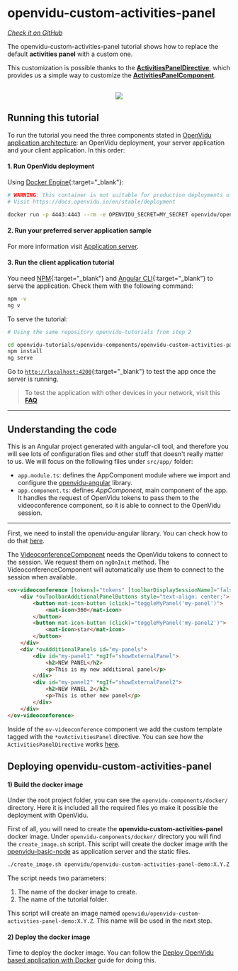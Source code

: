 # openvidu-custom-activities-panel

<a href="https://github.com/OpenVidu/openvidu-tutorials/tree/master/openvidu-components/openvidu-custom-activities-panel" target="_blank"><i class="icon ion-social-github"> Check it on GitHub</i></a>

The openvidu-custom-activities-panel tutorial shows how to replace the default **activities panel** with a custom one.

This customization is possible thanks to the [**ActivitiesPanelDirective**](api/openvidu-angular/directives/ActivitiesPanelDirective.html), which provides us a simple way to customize the [**ActivitiesPanelComponent**](api/openvidu-angular/components/ActivitiesPanelComponent.html).

<p align="center" style="margin-top: 30px">
  <img class="img-responsive" style="max-width: 80%" src="img/components/activities-panel.png">
</p>

## Running this tutorial

To run the tutorial you need the three components stated in [OpenVidu application architecture](developing-your-video-app/#openvidu-application-architecture): an OpenVidu deployment, your server application and your client application. In this order:

#### 1. Run OpenVidu deployment

Using [Docker Engine](https://docs.docker.com/engine/){:target="_blank"}:

```bash
# WARNING: this container is not suitable for production deployments of OpenVidu
# Visit https://docs.openvidu.io/en/stable/deployment

docker run -p 4443:4443 --rm -e OPENVIDU_SECRET=MY_SECRET openvidu/openvidu-dev:2.28.0
```

#### 2. Run your preferred server application sample

For more information visit [Application server](application-server/).

<div id="application-server-wrapper"></div>
<script src="js/load-common-template.js" data-pathToFile="server-application-samples.html" data-elementId="application-server-wrapper" data-runAnchorScript="false" data-useCurrentVersion="true"></script>

#### 3. Run the client application tutorial

You need [NPM](https://docs.npmjs.com/downloading-and-installing-node-js-and-npm){:target="_blank"} and [Angular CLI](https://angular.io/cli){:target="_blank"} to serve the application. Check them with the following command:

```bash
npm -v
ng v
```

To serve the tutorial:

```bash
# Using the same repository openvidu-tutorials from step 2

cd openvidu-tutorials/openvidu-components/openvidu-custom-activities-panel
npm install
ng serve
```

Go to [`http://localhost:4200`](http://localhost:4200){:target="_blank"} to test the app once the server is running.

> To test the application with other devices in your network, visit this **[FAQ](troubleshooting/#3-test-applications-in-my-network-with-multiple-devices)**

---

## Understanding the code

This is an Angular project generated with angular-cli tool, and therefore you will see lots of configuration files and other stuff that doesn't really matter to us. We will focus on the following files under `src/app/` folder:

- `app.module.ts`: defines the AppComponent module where we import and configure the [openvidu-angular](api/openvidu-angular/) library.
- `app.component.ts`: defines *AppComponent*, main component of the app. It handles the request of OpenVidu tokens to pass them to the videoconference component, so it is able to connect to the OpenVidu session.

---

First, we need to install the openvidu-angular library. You can check how to do that [here](api/openvidu-angular/).

The [VideoconferenceComponent](api/openvidu-angular/components/VideoconferenceComponent.html) needs the OpenVidu tokens to connect to the session. We request them on `ngOnInit` method. The VideoconferenceComponent will automatically use them to connect to the session when available.

```html
<ov-videoconference [tokens]="tokens" [toolbarDisplaySessionName]="false">
    <div *ovToolbarAdditionalPanelButtons style="text-align: center;">
        <button mat-icon-button (click)="toggleMyPanel('my-panel')">
            <mat-icon>360</mat-icon>
        </button>
        <button mat-icon-button (click)="toggleMyPanel('my-panel2')">
            <mat-icon>star</mat-icon>
        </button>
    </div>
    <div *ovAdditionalPanels id="my-panels">
        <div id="my-panel1" *ngIf="showExternalPanel">
            <h2>NEW PANEL</h2>
            <p>This is my new additional panel</p>
        </div>
        <div id="my-panel2" *ngIf="showExternalPanel2">
            <h2>NEW PANEL 2</h2>
            <p>This is other new panel</p>
        </div>
    </div>
</ov-videoconference>
```

Inside of the `ov-videoconference` component we add the custom template tagged with the `*ovActivitiesPanel` directive. You can see how the `ActivitiesPanelDirective` works [here](api/openvidu-angular/directives/ActivitiesPanelDirective.html).


## Deploying openvidu-custom-activities-panel

#### 1) Build the docker image

Under the root project folder, you can see the `openvidu-components/docker/` directory. Here it is included all the required files yo make it possible the deployment with OpenVidu.

First of all, you will need to create the **openvidu-custom-activities-panel** docker image. Under `openvidu-components/docker/` directory you will find the `create_image.sh` script. This script will create the docker image with the [openvidu-basic-node](application-server/openvidu-basic-node/) as application server and the static files.

```bash
./create_image.sh openvidu/openvidu-custom-activities-panel-demo:X.Y.Z openvidu-custom-activities-panel
```

The script needs two parameters:

1. The name of the docker image to create.
2. The name of the tutorial folder.

This script will create an image named `openvidu/openvidu-custom-activities-panel-demo:X.Y.Z`. This name will be used in the next step.

#### 2) Deploy the docker image

Time to deploy the docker image. You can follow the [Deploy OpenVidu based application with Docker](/deployment/deploying-openvidu-apps/#with-docker) guide for doing this.